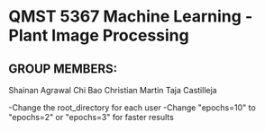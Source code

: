 # QMST 5367 Machine Learning - Plant Image Processing

## GROUP MEMBERS:
Shainan Agrawal
Chi Bao
Christian Martin
Taja Castilleja


-Change the root_directory for each user
-Change "epochs=10" to "epochs=2" or "epochs=3" for faster results

